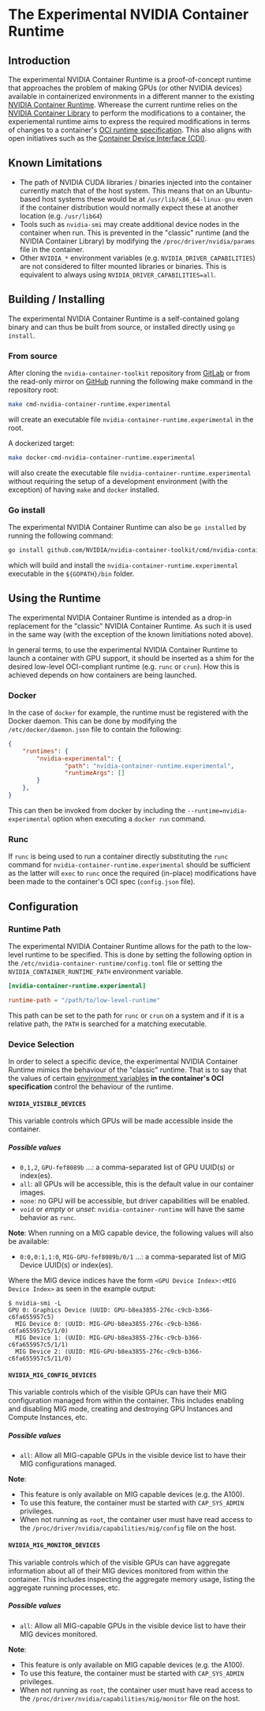 # The Experimental NVIDIA Container Runtime

## Introduction

The experimental NVIDIA Container Runtime is a proof-of-concept runtime that
approaches the problem of making GPUs (or other NVIDIA devices) available in
containerized environments in a different manner to the existing
[NVIDIA Container Runtime](../nvidia-container-runtime). Wherease the current
runtime relies on the [NVIDIA Container Library](https://github.com/NVIDIA/libnvidia-container)
to perform the modifications to a container, the experiemental runtime aims to
express the required modifications in terms of changes to a container's [OCI
runtime specification](https://github.com/opencontainers/runtime-spec). This
also aligns with open initiatives such as the [Container Device Interface (CDI)](https://github.com/container-orchestrated-devices/container-device-interface).

## Known Limitations

* The path of NVIDIA CUDA libraries / binaries injected into the container currently match that of the host system. This means that on an Ubuntu-based host systems these would be at `/usr/lib/x86_64-linux-gnu`
even if the container distribution would normally expect these at another location (e.g. `/usr/lib64`)
* Tools such as `nvidia-smi` may create additional device nodes in the container when run. This is
prevented in the "classic" runtime (and the NVIDIA Container Library) by modifying
the `/proc/driver/nvidia/params` file in the container.
* Other `NVIDIA_*` environment variables (e.g. `NVIDIA_DRIVER_CAPABILITIES`) are
not considered to filter mounted libraries or binaries. This is equivalent to
always using `NVIDIA_DRIVER_CAPABILITIES=all`.

## Building / Installing

The experimental NVIDIA Container Runtime is a self-contained golang binary and
can thus be built from source, or installed directly using `go install`.

### From source

After cloning the `nvidia-container-toolkit` repository from [GitLab](https://gitlab.com/nvidia/container-toolkit/container-toolkit)
or from the read-only mirror on [GitHub](https://github.com/NVIDIA/nvidia-container-toolkit)
running the following make command in the repository root:
```bash
make cmd-nvidia-container-runtime.experimental
```
will create an executable file `nvidia-container-runtime.experimental` in the
root.

A dockerized target:
```bash
make docker-cmd-nvidia-container-runtime.experimental
```
will also create the executable file `nvidia-container-runtime.experimental`
without requiring the setup of a development environment (with the exception)
of having `make` and `docker` installed.

### Go install

The experimental NVIDIA Container Runtime can also be `go installed` by running
the following command:

```bash
go install github.com/NVIDIA/nvidia-container-toolkit/cmd/nvidia-container-runtime.experimental@experimental
```
which will build and install the `nvidia-container-runtime.experimental`
executable in the `${GOPATH}/bin` folder.

## Using the Runtime

The experimental NVIDIA Container Runtime is intended as a drop-in replacement
for the "classic" NVIDIA Container Runtime. As such it is used in the same
way (with the exception of the known limitiations noted above).

In general terms, to use the experimental NVIDIA Container Runtime to launch a
container with GPU support, it should be inserted as a shim for the desired
low-level OCI-compliant runtime (e.g. `runc` or `crun`). How this is achieved
depends on how containers are being launched.

### Docker
In the case of `docker` for example, the runtime must be registered with the
Docker daemon. This can be done by modifying the `/etc/docker/daemon.json` file
to contain the following:
```json
{
    "runtimes": {
        "nvidia-experimental": {
                "path": "nvidia-container-runtime.experimental",
                "runtimeArgs": []
        }
    },
}
```
This can then be invoked from docker by including the `--runtime=nvidia-experimental`
option when executing a `docker run` command.

### Runc

If `runc` is being used to run a container directly substituting the `runc`
command for `nvidia-container-runtime.experimental` should be sufficient as
the latter will `exec` to `runc` once the required (in-place) modifications have
been made to the container's OCI spec (`config.json` file).

## Configuration

### Runtime Path
The experimental NVIDIA Container Runtime allows for the path to the low-level
runtime to be specified. This is done by setting the following option in the
`/etc/nvidia-container-runtime/config.toml` file or setting the
`NVIDIA_CONTAINER_RUNTIME_PATH` environment variable.

```toml
[nvidia-container-runtime.experimental]

runtime-path = "/path/to/low-level-runtime"
```
This path can be set to the path for `runc` or `crun` on a system and if it is
a relative path, the `PATH` is searched for a matching executable.

### Device Selection
In order to select a specific device, the experimental NVIDIA Container Runtime
mimics the behaviour of the "classic" runtime. That is to say that the values of
certain [environment variables](https://docs.nvidia.com/datacenter/cloud-native/container-toolkit/user-guide.html#environment-variables-oci-spec)
**in the container's OCI specification** control the behaviour of the runtime.

#### `NVIDIA_VISIBLE_DEVICES`
This variable controls which GPUs will be made accessible inside the container.

##### Possible values
* `0,1,2`, `GPU-fef8089b` …: a comma-separated list of GPU UUID(s) or index(es).
* `all`: all GPUs will be accessible, this is the default value in our container images.
* `none`: no GPU will be accessible, but driver capabilities will be enabled.
* `void` or *empty* or *unset*: `nvidia-container-runtime` will have the same behavior as `runc`.

**Note**: When running on a MIG capable device, the following values will also be available:
* `0:0,0:1,1:0`, `MIG-GPU-fef8089b/0/1` …: a comma-separated list of MIG Device UUID(s) or index(es).

Where the MIG device indices have the form `<GPU Device Index>:<MIG Device Index>` as seen in the example output:
```
$ nvidia-smi -L
GPU 0: Graphics Device (UUID: GPU-b8ea3855-276c-c9cb-b366-c6fa655957c5)
  MIG Device 0: (UUID: MIG-GPU-b8ea3855-276c-c9cb-b366-c6fa655957c5/1/0)
  MIG Device 1: (UUID: MIG-GPU-b8ea3855-276c-c9cb-b366-c6fa655957c5/1/1)
  MIG Device 2: (UUID: MIG-GPU-b8ea3855-276c-c9cb-b366-c6fa655957c5/11/0)
```

#### `NVIDIA_MIG_CONFIG_DEVICES`
This variable controls which of the visible GPUs can have their MIG
configuration managed from within the container. This includes enabling and
disabling MIG mode, creating and destroying GPU Instances and Compute
Instances, etc.

##### Possible values
* `all`: Allow all MIG-capable GPUs in the visible device list to have their
  MIG configurations managed.

**Note**:
* This feature is only available on MIG capable devices (e.g. the A100).
* To use this feature, the container must be started with `CAP_SYS_ADMIN` privileges.
* When not running as `root`, the container user must have read access to the
  `/proc/driver/nvidia/capabilities/mig/config` file on the host.

#### `NVIDIA_MIG_MONITOR_DEVICES`
This variable controls which of the visible GPUs can have aggregate information
about all of their MIG devices monitored from within the container. This
includes inspecting the aggregate memory usage, listing the aggregate running
processes, etc.

##### Possible values
* `all`: Allow all MIG-capable GPUs in the visible device list to have their
  MIG devices monitored.

**Note**:
* This feature is only available on MIG capable devices (e.g. the A100).
* To use this feature, the container must be started with `CAP_SYS_ADMIN` privileges.
* When not running as `root`, the container user must have read access to the
  `/proc/driver/nvidia/capabilities/mig/monitor` file on the host.

